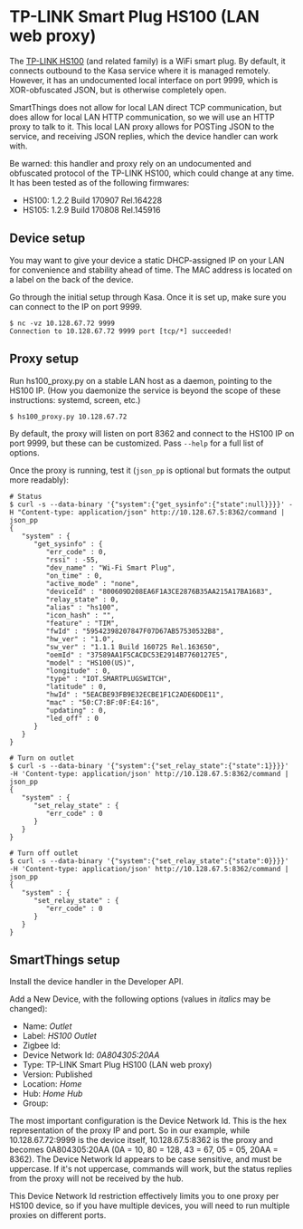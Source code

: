 # TP-LINK Smart Plug HS100 (LAN web proxy)

The [TP-LINK HS100](http://www.tp-link.com/us/products/details/HS100.html) (and related family) is a WiFi smart plug.
By default, it connects outbound to the Kasa service where it is managed remotely.
However, it has an undocumented local interface on port 9999, which is XOR-obfuscated JSON, but is otherwise completely open.

SmartThings does not allow for local LAN direct TCP communication, but does allow for local LAN HTTP communication, so we will use an HTTP proxy to talk to it.
This local LAN proxy allows for POSTing JSON to the service, and receiving JSON replies, which the device handler can work with.

Be warned: this handler and proxy rely on an undocumented and obfuscated protocol of the TP-LINK HS100, which could change at any time.
It has been tested as of the following firmwares:
* HS100: 1.2.2 Build 170907 Rel.164228
* HS105: 1.2.9 Build 170808 Rel.145916

## Device setup

You may want to give your device a static DHCP-assigned IP on your LAN for convenience and stability ahead of time.
The MAC address is located on a label on the back of the device.

Go through the initial setup through Kasa.
Once it is set up, make sure you can connect to the IP on port 9999.

```
$ nc -vz 10.128.67.72 9999
Connection to 10.128.67.72 9999 port [tcp/*] succeeded!
```

## Proxy setup

Run hs100_proxy.py on a stable LAN host as a daemon, pointing to the HS100 IP.
(How you daemonize the service is beyond the scope of these instructions: systemd, screen, etc.)

```
$ hs100_proxy.py 10.128.67.72
```

By default, the proxy will listen on port 8362 and connect to the HS100 IP on port 9999, but these can be customized.
Pass `--help` for a full list of options.

Once the proxy is running, test it (`json_pp` is optional but formats the output more readably):

```
# Status
$ curl -s --data-binary '{"system":{"get_sysinfo":{"state":null}}}}' -H "Content-type: application/json" http://10.128.67.5:8362/command | json_pp
{
   "system" : {
      "get_sysinfo" : {
         "err_code" : 0,
         "rssi" : -55,
         "dev_name" : "Wi-Fi Smart Plug",
         "on_time" : 0,
         "active_mode" : "none",
         "deviceId" : "800609D208EA6F1A3CE2876B35AA215A17BA1683",
         "relay_state" : 0,
         "alias" : "hs100",
         "icon_hash" : "",
         "feature" : "TIM",
         "fwId" : "59542398207847F07D67AB57530532B8",
         "hw_ver" : "1.0",
         "sw_ver" : "1.1.1 Build 160725 Rel.163650",
         "oemId" : "37589AA1F5CACDC53E2914B7760127E5",
         "model" : "HS100(US)",
         "longitude" : 0,
         "type" : "IOT.SMARTPLUGSWITCH",
         "latitude" : 0,
         "hwId" : "5EACBE93FB9E32ECBE1F1C2ADE6DDE11",
         "mac" : "50:C7:BF:0F:E4:16",
         "updating" : 0,
         "led_off" : 0
      }
   }
}

# Turn on outlet
$ curl -s --data-binary '{"system":{"set_relay_state":{"state":1}}}}' -H 'Content-type: application/json' http://10.128.67.5:8362/command | json_pp
{
   "system" : {
      "set_relay_state" : {
         "err_code" : 0
      }
   }
}

# Turn off outlet
$ curl -s --data-binary '{"system":{"set_relay_state":{"state":0}}}}' -H 'Content-type: application/json' http://10.128.67.5:8362/command | json_pp
{
   "system" : {
      "set_relay_state" : {
         "err_code" : 0
      }
   }
}
```

## SmartThings setup

Install the device handler in the Developer API.

Add a New Device, with the following options (values in *italics* may be changed):

  - Name: *Outlet*
  - Label: *HS100 Outlet*
  - Zigbee Id:
  - Device Network Id: *0A804305:20AA*
  - Type: TP-LINK Smart Plug HS100 (LAN web proxy)
  - Version: Published
  - Location: *Home*
  - Hub: *Home Hub*
  - Group:

The most important configuration is the Device Network Id.
This is the hex representation of the proxy IP and port.
So in our example, while 10.128.67.72:9999 is the device itself, 10.128.67.5:8362 is the proxy and becomes 0A804305:20AA (0A = 10, 80 = 128, 43 = 67, 05 = 05, 20AA = 8362).
The Device Network Id appears to be case sensitive, and must be uppercase.
If it's not uppercase, commands will work, but the status replies from the proxy will not be received by the hub.

This Device Network Id restriction effectively limits you to one proxy per HS100 device, so if you have multiple devices, you will need to run multiple proxies on different ports.
